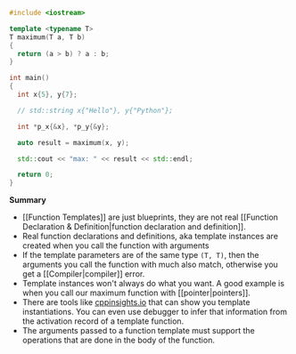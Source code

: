 ``` c++
#include <iostream>

template <typename T>
T maximum(T a, T b)
{
  return (a > b) ? a : b;
}

int main()
{
  int x{5}, y{7};

  // std::string x{"Hello"}, y{"Python"};

  int *p_x{&x}, *p_y{&y};

  auto result = maximum(x, y);

  std::cout << "max: " << result << std::endl;

  return 0;
}
```

**Summary**

- [[Function Templates]] are just blueprints, they are not real [[Function Declaration & Definition|function declaration and definition]].
- Real function declarations and definitions, aka template instances are created when you call the function with arguments
- If the template parameters are of the same type `(T, T)`, then the arguments you call the function with much also match, otherwise you get a [[Compiler|compiler]] error.
- Template instances won't always do what you want. A good example is when you call our maximum function with [[pointer|pointers]].
- There are tools like [cppinsights.io](https://cppinsights.io) that can show you template instantiations. You can even use debugger to infer that information from the activation record of  a template function.
- The arguments passed to a function template must support the operations that are done in the body of the function.